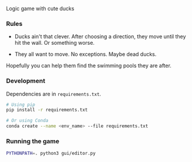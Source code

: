 Logic game with cute ducks

### Rules

- Ducks ain't that clever. After choosing a direction, they move until they hit the wall. Or something worse.

- They all want to move. No exceptions. Maybe dead ducks.

Hopefully you can help them find the swimming pools they are after.

### Development

Dependencies are in `requirements.txt`.

```bash
# Using pip
pip install -r requirements.txt

# Or using Conda
conda create --name <env_name> --file requirements.txt
```

### Running the game

```bash
PYTHONPATH=. python3 gui/editor.py
```
